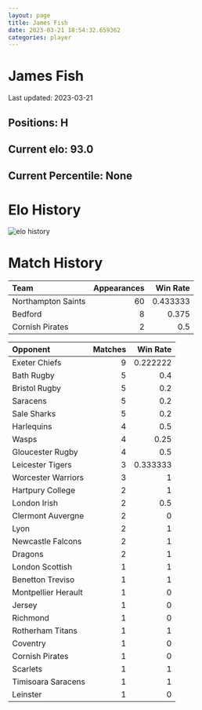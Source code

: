 ```yaml
---  
layout: page  
title: James Fish  
date: 2023-03-21 18:54:32.659362  
categories: player  
---
```

# James Fish


Last updated: 2023-03-21
## Positions: H

## Current elo: 93.0

## Current Percentile: None

# Elo History


![elo history](history_JamesFish.png)
# Match History


| Team               |   Appearances |   Win Rate |
|:-------------------|--------------:|-----------:|
| Northampton Saints |            60 |   0.433333 |
| Bedford            |             8 |   0.375    |
| Cornish Pirates    |             2 |   0.5      |

| Opponent            |   Matches |   Win Rate |
|:--------------------|----------:|-----------:|
| Exeter Chiefs       |         9 |   0.222222 |
| Bath Rugby          |         5 |   0.4      |
| Bristol Rugby       |         5 |   0.2      |
| Saracens            |         5 |   0.2      |
| Sale Sharks         |         5 |   0.2      |
| Harlequins          |         4 |   0.5      |
| Wasps               |         4 |   0.25     |
| Gloucester Rugby    |         4 |   0.5      |
| Leicester Tigers    |         3 |   0.333333 |
| Worcester Warriors  |         3 |   1        |
| Hartpury College    |         2 |   1        |
| London Irish        |         2 |   0.5      |
| Clermont Auvergne   |         2 |   0        |
| Lyon                |         2 |   1        |
| Newcastle Falcons   |         2 |   1        |
| Dragons             |         2 |   1        |
| London Scottish     |         1 |   1        |
| Benetton Treviso    |         1 |   1        |
| Montpellier Herault |         1 |   0        |
| Jersey              |         1 |   0        |
| Richmond            |         1 |   0        |
| Rotherham Titans    |         1 |   1        |
| Coventry            |         1 |   0        |
| Cornish Pirates     |         1 |   0        |
| Scarlets            |         1 |   1        |
| Timisoara Saracens  |         1 |   1        |
| Leinster            |         1 |   0        |